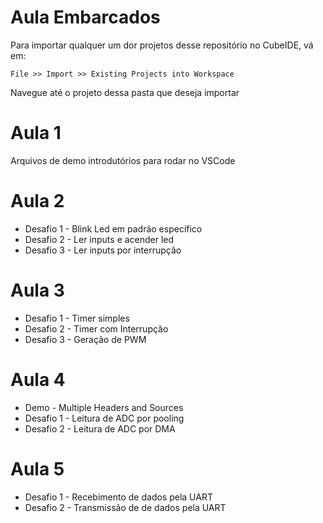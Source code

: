 # Aula Embarcados

Para importar qualquer um dor projetos desse repositório no CubeIDE, vá em:

```
File >> Import >> Existing Projects into Workspace
```
Navegue até o projeto dessa pasta que deseja importar

# Aula 1
Arquivos de demo introdutórios para rodar no VSCode

# Aula 2
* Desafio 1 - Blink Led em padrão específico
* Desafio 2 - Ler inputs e acender led
* Desafio 3 - Ler inputs por interrupção

# Aula 3
* Desafio 1 - Timer simples
* Desafio 2 - Timer com Interrupção
* Desafio 3 - Geração de PWM

# Aula 4
* Demo - Multiple Headers and Sources
* Desafio 1 - Leitura de ADC por pooling
* Desafio 2 - Leitura de ADC por DMA

# Aula 5
* Desafio 1 - Recebimento de dados pela UART
* Desafio 2 - Transmissão de de dados pela UART
